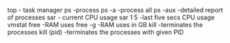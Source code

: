 top                    - task manager
ps                     -process
ps -a                  -process all
ps -aux                -detailed report of processes
sar                    - current CPU usage
sar 1 5                -last five secs CPU usage
vmstat
free                   -RAM uses
free -g                -RAM uses in GB
kill                   -terminates the processes
kill (pid)             -terminates the processes with given PID


